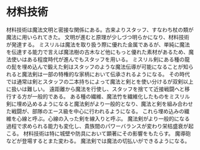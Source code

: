 # 材料技術
材料技術は魔法文明と密接な関係にある。古来よりスタッフ、すなわち杖の類が魔法に用いられてきた。
文明が進むと原理が少しづつ明らかになり、材料技術が発達する。
ミスリルは魔法を取り扱う際に優れた金属であるが、単純に魔法を伝達する能力で言えば魔法樹の古木など他にもっと優れた素材があるため、魔法使いはある程度時代が進んでもスタッフを用いる。
ミスリル剣にある種の龍の髭を埋め込んで鍛えた剣はスタッフのような魔法伝導が可能になることが知られると魔法剣は一部の特権的な家柄において伝承されるようになる。
その時代では通常は剣とスタッフの二本持ちによって魔法と剣とを使い分けるが双剣以上に扱いは難しい。
遠距離から魔法を行使し、スタッフを捨てて近接戦闘へと移行する方が一般的である。
ある種の繊維、魔法竹を繊維化したものをミスリル剣に埋め込めるようになると魔法剣がより一般的となり、魔法と剣を組み合わせた戦闘が、部隊のエース級を中心に行われるようになる。
これら埋め込みの繊維を心線と呼ぶ。心線の入った剣を線入りと呼ぶ。
魔法剣がより一般的になる過程で求められる能力も変化し、貴族間のパワーバランスが変わり栄枯盛衰が起こる。
材料技術は特に城壁や防具において顕著にその影響をもたらす。
魔導砲などが登場するとまた変わる。
魔法剣では魔法の切払いができるようになる。
